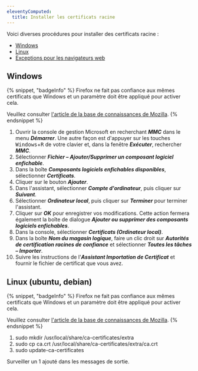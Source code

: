 ```yaml
---
eleventyComputed:
  title: Installer les certificats racine
---
```

Voici diverses procédures pour installer des certificats racine :

* [Windows](#windows)
* [Linux](#linux-(ubuntu%2C-debian))
* [Exceptions pour les navigateurs web](#exceptions-pour-les-navigateurs-web)

## Windows

{% snippet, "badgeInfo" %}
Firefox ne fait pas confiance aux mêmes certificats que Windows et un paramètre doit être appliqué pour activer cela.  

Veuillez consulter [l'article de la base de connaissances de Mozilla](https://support.mozilla.org/en-US/kb/setting-certificate-authorities-firefox).
{% endsnippet %}  

1. Ouvrir la console de gestion Microsoft en recherchant ***MMC*** dans le menu ***Démarrer***. Une autre façon est d'appuyer sur les touches <kbd>Windows</kbd>+<kbd>R</kbd> de votre clavier et, dans la fenêtre ***Exécuter***, rechercher ***MMC***.
1. Sélectionner ***Fichier – Ajouter/Supprimer un composant logiciel enfichable***.
1. Dans la boîte ***Composants logiciels enfichables disponibles***, sélectionner ***Certificats***.
1. Cliquer sur le bouton ***Ajouter***.
1. Dans l'assistant, sélectionner ***Compte d'ordinateur***, puis cliquer sur ***Suivant***.
1. Sélectionner ***Ordinateur local***, puis cliquer sur ***Terminer*** pour terminer l'assistant.
1. Cliquer sur ***OK*** pour enregistrer vos modifications. Cette action fermera également la boîte de dialogue ***Ajouter ou supprimer des composants logiciels enfichables***.
1. Dans la console, sélectionner ***Certificats (Ordinateur local)***.
1. Dans la boîte ***Nom du magasin logique***, faire un clic droit sur ***Autorités de certification racines de confiance*** et sélectionner ***Toutes les tâches – Importer***.
1. Suivre les instructions de l'***Assistant Importation de Certificat*** et fournir le fichier de certificat que vous avez.

## Linux (ubuntu, debian)

{% snippet, "badgeInfo" %}
Firefox ne fait pas confiance aux mêmes certificats que Windows et un paramètre doit être appliqué pour activer cela.  

Veuillez consulter [l'article de la base de connaissances de Mozilla](https://support.mozilla.org/en-US/kb/setting-certificate-authorities-firefox).
{% endsnippet %}  

1. sudo mkdir /usr/local/share/ca-certificates/extra
1. sudo cp ca.crt /usr/local/share/ca-certificates/extra/ca.crt
1. sudo update-ca-certificates

Surveiller un 1 ajouté dans les messages de sortie.

